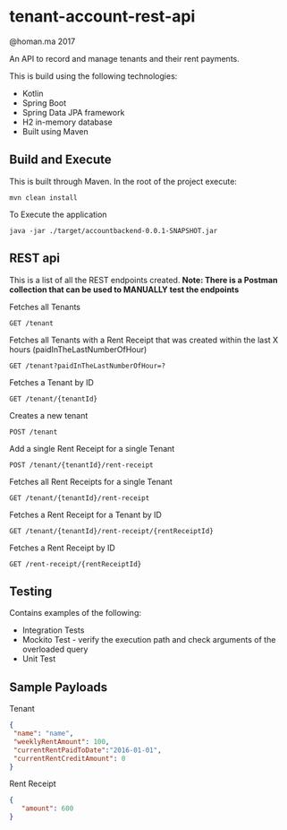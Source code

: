 # tenant-account-rest-api
@homan.ma 2017

An API to record and manage tenants and their rent payments. 

This is build using the following technologies:
* Kotlin
* Spring Boot
* Spring Data JPA framework
* H2 in-memory database
* Built using Maven

## Build and Execute

This is built through Maven. In the root of the project execute: 

```
mvn clean install
```

To Execute the application

```
java -jar ./target/accountbackend-0.0.1-SNAPSHOT.jar
```

## REST api

This is a list of all the REST endpoints created. 
**Note: There is a Postman collection that can be used to MANUALLY test the endpoints**

Fetches all Tenants
 ```
 GET /tenant
 ```
Fetches all Tenants with a Rent Receipt that was created within the last X hours (paidInTheLastNumberOfHour)
 ```
 GET /tenant?paidInTheLastNumberOfHour=?
 ```
 Fetches a Tenant by ID
 ```
 GET /tenant/{tenantId}
 ```
Creates a new tenant
 ```
 POST /tenant
 ```
Add a single Rent Receipt for a single Tenant
 ```
 POST /tenant/{tenantId}/rent-receipt
 ```
Fetches all Rent Receipts for a single Tenant
 ```
 GET /tenant/{tenantId}/rent-receipt
 ```
Fetches a Rent Receipt for a Tenant by ID
 ```
 GET /tenant/{tenantId}/rent-receipt/{rentReceiptId}
 ```
Fetches a Rent Receipt by ID
 ```
 GET /rent-receipt/{rentReceiptId}
 ```
## Testing 

Contains examples of the following:
* Integration Tests
* Mockito Test - verify the execution path and check arguments of the overloaded query
* Unit Test

## Sample Payloads
Tenant
 ```json
{
  "name": "name",
  "weeklyRentAmount": 100,
  "currentRentPaidToDate":"2016-01-01",
  "currentRentCreditAmount": 0
}
 ```
Rent Receipt
 ```json
{
	"amount": 600
} 
 ```
